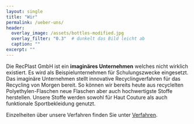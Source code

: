 ```yaml
---
layout: single
title: "Wir"
permalink: /ueber-uns/
header:
  overlay_image: /assets/bottles-modified.jpg
  overlay_filter: "0.3"  # dunkelt das Bild leicht ab
  caption: ""
excerpt: ""
---
```


Die RecPlast GmbH ist ein **imaginäres Unternehmen** welches nicht wirklich existiert. Es wird als Beispielunternehmen für Schulungszwecke eingesetzt. Das imaginäre Unternehmen stellt innovative Recyclingverfahren für das Recycling von Morgen bereit. So können wir bereits heute aus recyclelten Polyethylen-Flaschen neue Flaschen aber auch hochwertigste Stoffe herstellen. Unsere Stoffe werden sowohl für Haut Couture als auch funktionale Sportbekleidung genutzt.

Einzelheiten über unsere Verfahren finden Sie unter [Verfahren](/verfahren/).
